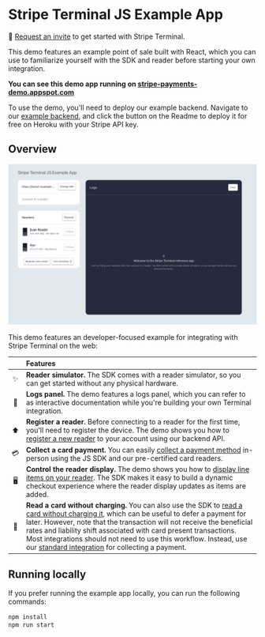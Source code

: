 # Stripe Terminal JS Example App

👋 [Request an invite](https://stripe.com/terminal#request-invite) to get started with Stripe Terminal.

This demo features an example point of sale built with React, which you can use to familiarize yourself with the SDK and reader before starting your own integration. 

**You can see this demo app running on [stripe-payments-demo.appspot.com](https://stripe-terminal-demo.appspot.com)**

To use the demo, you'll need to deploy our example backend. Navigate to our [example backend](https://github.com/stripe/example-terminal-backend), and click the button on the Readme to deploy it for free on Heroku with your Stripe API key.

## Overview

<img src="JSExampleApp-MainPage.png" alt="Demo" width="610">

This demo features an developer-focused example for integrating with Stripe Terminal on the web: 

<!-- prettier-ignore -->
|     | Features
:---: | :---
✨ | **Reader simulator.** The SDK comes with a reader simulator, so you can get started without any physical hardware.
📖 | **Logs panel.** The demo features a logs panel, which you can refer to as interactive documentation while you're building  your own Terminal integration.
⬆️ | **Register a reader.** Before connecting to a reader for the first time, you'll need to register the device. The demo shows you how to [register a new reader](https://stripe.com/docs/api/terminal/readers/create) to your account using our backend API.
💳 | **Collect a card payment.** You can easily [collect a payment method](https://stripe.com/docs/terminal/js/payment) in-person using the JS SDK and our pre-certified card readers.
🖥 | **Control the reader display.** The demo shows you how to [display line items on your reader](https://stripe.com/docs/terminal/js/workflows#customize-the-display-during-a-payment). The SDK makes it easy to build a dynamic checkout experience where the reader display updates as items are added.
💾 | **Read a card without charging.** You can also use the SDK to [read a card without charging it](https://stripe.com/docs/terminal/js/workflows#read-source), which can be useful to defer a payment for later. However, note that the transaction will not receive the beneficial rates and liability shift associated with card present transactions. Most integrations should not need to use this workflow. Instead, use our [standard integration](https://stripe.com/docs/terminal/js/payment) for collecting a payment.

## Running locally

If you prefer running the example app locally, you can run the following commands:
```
npm install
npm run start
```

